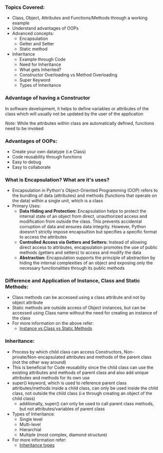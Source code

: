### Topics Covered:
- Class, Object, Attributes and Functions/Methods through a working example
- Understand advantages of OOPs
- Advanced concepts: 
  - Encapsulation
  - Getter and Setter
  - Static method
- Inheritance
  - Example through Code
  - Need for Inheritance
  - What gets Inherited?
  - Constructor Overloading vs Method Overloading
  - Super Keyword
  - Types of Inheritance

### Advantage of having a Constructor
In software development, it helps to define variables or attributes of the class which will usually not be updated by the user of the application

*Note:* While the attributes within class are automatically defined, functions need to be invoked

### Advantages of OOPs:
- Create your own datatype (i.e Class)
- Code reusability through functions
- Easy to debug
- Easy to collaborate

### What is Encapsulation? What are it's uses?
- Encapsulation in Python's Object-Oriented Programming (OOP) refers to the bundling of data (attributes) and methods (functions that operate on the data) within a single unit, which is a class
- Primary Uses:
  - **Data Hiding and Protection:** Encapsulation helps to protect the internal state of an object from direct, unauthorized access and modification from outside the class. This prevents accidental corruption of data and ensures data integrity. However, Python doesnn't strictly impose encapsultion but specifies a specific format to access the attributes
  - **Controlled Access via Getters and Setters:** Instead of allowing direct access to attributes, encapsulation promotes the use of public methods (getters and setters) to access and modify the data
  - **Abstraction:** Encapsulation supports the principle of abstraction by hiding the internal complexities of an object and exposing only the necessary functionalities through its public methods

### Difference and Application of Instance, Class and Static Methods:
- Class methods can be accessed using a class attribute and not by object attribute
- Static methods are outside access of Object instances, but can be accessed using Class name without the need for creating an instance of the class
- For more information on the above refer:
  - [Instance vs Class vs Static Methods](https://www.digitalocean.com/community/tutorials/python-static-method#python-static-method)

### Inheritance:
- Process by which child class can access Constructors, Non-private/Non-encapsulated attributes and methods of the parent class (not the other way around)
- This is beneficial for Code reusability since the child class can use the existing attributes and methods of parent class and also add unique attributes and methods for its own use
- super() keyword, which is used to reference parent class attributes/methods inside a child class, can only be used inside the child class, not outside the child class (i.e through creating an object of the child class)
  - additionally, super() can only be used to call parent class methods, but not attributes/variables of parent class
- Types of Inheritance:
  - Single level
  - Multi-level
  - Hierarchial
  - Multiple (most complex, diamond structure)
- For more information refer:
  - [Inheritance types](https://www.codecademy.com/article/what-is-python-inheritance)





